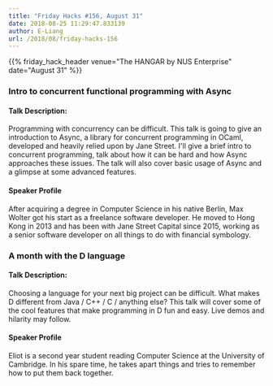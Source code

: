```yaml
---
title: "Friday Hacks #156, August 31"
date: 2018-08-25 11:29:47.833139
author: E-Liang
url: /2018/08/friday-hacks-156
---
```


{{% friday_hack_header venue="The HANGAR by NUS Enterprise" date="August 31" %}}


### Intro to concurrent functional programming with Async

#### Talk Description:

Programming with concurrency can be difficult. This talk is going to give an introduction
to Async, a library for concurrent programming in OCaml, developed and heavily relied upon
by Jane Street.  I'll give a brief intro to concurrent programming, talk about how it can
be hard and how Async approaches these issues.  The talk will also cover basic usage of
Async and a glimpse at some advanced features.

#### Speaker Profile

After acquiring a degree in Computer Science in his native Berlin, Max Wolter got his
start as a freelance software developer. He moved to Hong Kong in 2013 and has been with
Jane Street Capital since 2015, working as a senior software developer on all things to do
with financial symbology.


### A month with the D language

#### Talk Description:

Choosing a language for your next big project can be difficult. What makes D
different from Java / C++ / C / anything else? This talk will cover some of the
cool features that make programming in D fun and easy. Live demos and hilarity
may follow.

#### Speaker Profile

Eliot is a second year student reading Computer Science at the University of
Cambridge. In his spare time, he takes apart things and tries to remember how
to put them back together.
